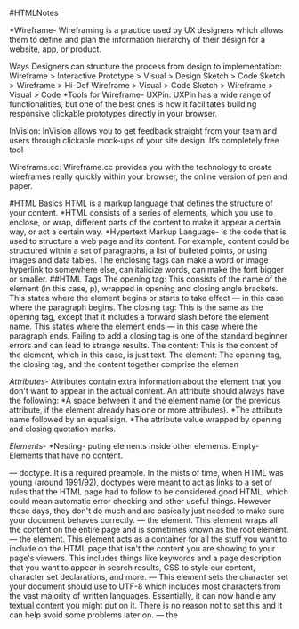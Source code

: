 #HTMLNotes

*Wireframe- 
Wireframing is a practice used by UX designers which allows them to define and plan the information hierarchy of their design for a website, app, or product.

Ways Designers can structure the process from design to implementation:
Wireframe > Interactive Prototype > Visual > Design
Sketch > Code
Sketch > Wireframe > Hi-Def Wireframe > Visual > Code
Sketch > Wireframe > Visual > Code
*Tools for Wireframe-
UXPin: UXPin has a wide range of functionalities, but one of the best ones is how it facilitates building responsive clickable prototypes directly in your browser.

InVision: InVision allows you to get feedback straight from your team and users through clickable mock-ups of your site design. It’s completely free too!

Wireframe.cc: Wireframe.cc provides you with the technology to create wireframes really quickly within your browser, the online version of pen and paper.

#HTML Basics
HTML is a markup language that defines the structure of your content. 
*HTML consists of a series of elements, which you use to enclose, or wrap, different parts of the content to make it appear a certain way, or act a certain way.
*Hypertext Markup Language- is the code that is used to structure a web page and its content. 
 For example, content could be structured within a set of paragraphs, a list of bulleted points, or using images and data tables.
The enclosing tags can make a word or image hyperlink to somewhere else, can italicize words, can make the font bigger or smaller.
##HTML Tags
The opening tag: This consists of the name of the element (in this case, p), wrapped in opening and closing angle brackets. This states where the element begins or starts to take effect — in this case where the paragraph begins.
The closing tag: This is the same as the opening tag, except that it includes a forward slash before the element name. This states where the element ends — in this case where the paragraph ends. Failing to add a closing tag is one of the standard beginner errors and can lead to strange results.
The content: This is the content of the element, which in this case, is just text.
The element: The opening tag, the closing tag, and the content together comprise the elemen

*Attributes*-
Attributes contain extra information about the element that you don't want to appear in the actual content.
An attribute should always have the following:
*A space between it and the element name (or the previous attribute, if the element already has one or more attributes).
*The attribute name followed by an equal sign.
*The attribute value wrapped by opening and closing quotation marks.

*Elements*-
*Nesting- puting elements inside other elements.
 Empty- Elements that have no content.
<!DOCTYPE html> — doctype. It is a required preamble. In the mists of time, when HTML was young (around 1991/92), doctypes were meant to act as links to a set of rules that the HTML page had to follow to be considered good HTML, which could mean automatic error checking and other useful things. However these days, they don't do much and are basically just needed to make sure your document behaves correctly.
<html></html> — the <html> element. This element wraps all the content on the entire page and is sometimes known as the root element.
<head></head> — the <head> element. This element acts as a container for all the stuff you want to include on the HTML page that isn't the content you are showing to your page's viewers. This includes things like keywords and a page description that you want to appear in search results, CSS to style our content, character set declarations, and more.
<meta charset="utf-8"> — This element sets the character set your document should use to UTF-8 which includes most characters from the vast majority of written languages. Essentially, it can now handle any textual content you might put on it. There is no reason not to set this and it can help avoid some problems later on.
<title></title> — the <title> element. This sets the title of your page, which is the title that appears in the browser tab the page is loaded in. It is also used to describe the page when you bookmark/favorite it.
<body></body> — the <body> element. This contains all the content that you want to show to web users when they visit your page, whether that's text, images, videos, games, playable audio tracks, or whatever else.

##Semantics
In programming, Semantics refers to the meaning of a piece of code.
In HTML, for example, the <h1> element is a semantic element, which gives the text it wraps around the role (or meaning) of "a top level heading on your page.
HTML should be coded to represent the data that will be populated and not based on its default presentation styling. Presentation (how it should look), is the sole responsibility of CSS.
####Semantic Elements
<article>
<aside>
<details>
<figcaption>
<figure>
<footer>
<header>
<main>
<mark>
<nav>
<section>
<summary>
<time>